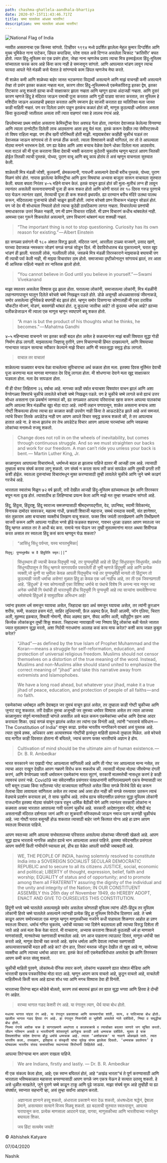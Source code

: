 ```yaml
---
path: chashma-ghatlela-aandhala-bhartiya
date: 2020-07-15T11:43:46.717Z
title: चष्मा घातलेला आंधळा भारतीय!
description: चष्मा घातलेला आंधळा भारतीय!
---
```

![National Flag of India](../assets/indianflag.png "National Flag of India")

नववीत असतानाचा एक किस्सा सांगतो. टिव्हीवर १९९४ मध्ये प्रदर्शित झालेला मेहुल कुमार दिग्दर्शित आणि मुख्य भूमिकेत नाना पाटेकर, डिंपल कपाडिया, परेश रावल असे दिग्गज असलेला चित्रपट ‘क्रांतिवीर’ बघत होतो. त्यात हिंदू-मुस्लिम वर एक प्रसंग होता, जेव्हा नाना म्हणजेच प्रताप त्याचा मित्र इस्माईलला हिंदू-मुस्लिम यांच्यातला फरक काय आहे किंवा काय नाही हे समजावून सांगतो. आणि आपल्यात भांडण लावून त्याचा फायदा आपले नेते मंडळी कसे घेतात हे सांगण्याचे काम डिंपल म्हणजेच मेघा करते.

मी शाळेत कमी आणि शाळेच्या बाहेर जास्त भटकणारा विद्यार्थी असल्याने आणि माझं वाचनही कमी असल्याने तेव्हा तो प्रसंग इतका कळला नव्हता मला, कारण तोवर हिंदू-मुस्लिममध्ये एकमेकांविरुद्ध इतका द्वेष, इतका तिटकारा असू शकतो ह्याचा कधी साक्षात्कार झाला नव्हता आणि म्हणून ह्याचा अंदाजही नव्हता. आणि दुसरं कारण म्हणजे हिंदू हे मंदिरात जाऊन रामाची पूजा करतात आणि गुडी पाडवा साजरा करतात, तर मुस्लिम हे मशिदीत जाऊन अल्लाहची इबादत करतात आणि रमजान ईद साजरी करतात ह्या व्यतिरिक्त मला जास्त काही माहिती नव्हतं. पण वर दिलेला प्रसंग पाहून इतकंच कळलं होतं की, माणूस कुठल्याही धर्मातला असला किंवा कुठल्याही जातीतला असला तरी त्यात वाहणारं रक्त हे लालच रंगाचं आहे.

डिप्लोमाच्या प्रथम वर्षाला असताना केमिस्ट्रीचा पेपर अवघड गेला होता, त्यानंतर देवाजवळ केलेल्या विनवण्या आणि त्याला दानपेटीत दिलेली लाच आठवताना आता हसू येतं मला. इतकं करून देखील त्या सेमीस्टरमध्ये तो विषय राहिला माझा. पण हीच खरी परिस्थिती होती माझी. माझ्याबरोबर काहीही चुकीचं घडलं तर देवाजवळ जाऊन सांगायचं तो ते सगळं ठीक करतो. त्याला विश्वासाने काही मागितलं, तर तो ते आपल्याला मोठ्या मनाने भरभरून देतो. पण ह्या वेळेस आणि अशा बऱ्याच वेळेस देवाने धोका दिलेला मला आठवतोय. मला वाटलं की मी पूजा करताना किंवा देवाची भक्ती करताना कुठेतरी चुकतोय म्हणून म्हटलं आपण जितकी होईल तितकी त्याची पुस्तकं, पोथ्या, पुराण वाचू आणि बघू काय होतंय ते असं म्हणून वाचनाला सुरुवात केली.

शाळेतली मित्र मंडळी जोशी, कुलकर्णी, क्षेमकल्यानी, गायधनी असल्याने देवाची बरीच पुस्तकं, पोथ्या, पुराण मिळणं सोपं होतं. नापास झालेल्या केमिस्ट्रीचा आणि इतर विषयांचा अभ्यास बाजूला सारून वाचायला सुरुवात केली. बघता बघता निरंतर ४–५ महिने वाचन केलं. इतकं वाचून झालं होतं की मुला-मुलीचं लग्न ही लावून त्यानंतर असलेली सत्यनारायणाची पूजा ही करू शकत होतो आणि कोणी वारलं तर १० दिवस गरुड पुरणाचे पाठ घेऊन त्यानंतर दहावं, तेरव्याची पूजा ही करू शकतो इथपर्यंत. ह्या दरम्यान बरीच मंदिरे उलथा पालथ करून, मंदिरातल्या पुजाऱ्यांचे डोकी चाळून झाली होती. त्यांना बरेचशे प्रश्न विचारून भंडावून सोडलं होतं. पण जो देव मी शोधायला निघालो होतो त्याचा कुठेही ठावठिकाणा लागत नव्हता. विचारलेल्या प्रश्नांची समाधाकारक उत्तरं मिळत नव्हती, पण मी प्रश्न विचारत राहिलो. मी प्रश्न विचारणं कधीच थांबवलेलं नाही. आमच्या एका गुरूने शिकवलेलं असल्याने, प्रश्न विचारणं थांबवणं मला शक्यही नव्हतं.

> “The important thing is not to stop questioning. Curiosity has its own reason for existing.” — Albert Einstein

ह्या सगळ्या प्रसंगाने मी १८० अंशात विरुद्ध झालो. मंदिरात जाणं, आरतीला टाळ्या वाजवणे, प्रसाद खाणे, घरच्या देवाजवळ नमस्कार जोडणं सगळं सगळं सोडून दिलं. मी देवाविरोधातच बंड पुकारल्याने, घरात खूप भांडणं ही झाली. घरातली लोकं, गल्लीतली लोकं, जवळचे मित्र मंडळी तिरस्काराने माझ्याकडे बघायची पण मी त्याची पर्वा केली नाही, मी माझ्या विचारांवर ठाम होतो. समाजाच्या दृष्टीकोनातून सांगायचं झालं, तर आता मी आस्तिक राहिलो नव्हतो तर नास्तिक झालो होतो.

> “You cannot believe in God until you believe in yourself.” — Swami Vivekanand

माझा स्वतःवर असलेला विश्वास दृढ झाला होता. घरातल्या लोकांनी, समाजातल्या लोकांनी, मित्र मंडळींनी लहानपणापासून घालून दिलेले बरेचशे चष्मे निखळून पडले होते. डोळे असूनही आंधळ्यासारखं जीवनाकडे, समोर असलेल्या दूनियेकडे बघणंही बंद झालं होतं. म्हणून समोर दिसणाऱ्या कोणालाही मी एका ठराविक चौकटीत मोजणं, मोडणं, बसवणंही थांबलं होतं. तू कुठल्या जातीचा आहे? तो कुठल्या धर्माचा आहे? ह्याच्या पलीकडेजाऊन मी त्याला एक माणूस म्हणून स्पष्टपणे बघू शकत होतो.

> “A man is but the product of his thoughts what he thinks, he becomes.” — Mahatma Gandhi

४–५ महिन्याच्या वाचनाने जर इतका काही बदल होत असेल हे कळल्यानंतर माझं बाकी विषयात सुद्धा गोडी निर्माण होऊ लागली. माझ्यातल्या जिज्ञासू वृत्तीने, प्रश्न विचारण्याची हिंमत दाखवल्याने, आणि विषयाच्या गाभाऱ्यात जाऊन सत्याचा स्वीकार केल्याने माझे विचार आणि मी स्वतःसुद्धा समृद्ध होऊ लागलो.

> वाचाल तर वाचाल!

शाळेतल्या फळ्यावर बऱ्याच वेळा वाचलेल्या सुविचाराचा अर्थ कळला होता मला. इतक्या दिवस मूर्तिमंत देवाची पूजा करणाऱ्या मला माणसा माणसात देव दिसू लागला होता. मी शोधणाऱ्या देवाने मला खुद्द साक्षात्कार घडवला होता. मला देव सापडला होता.

मी ही पोस्ट लिहिताना २६ वर्षाचा आहे. मागच्या काही वर्षात बऱ्याचशा विषयांवर वाचन झालं आणि अशा वेगवेगळ्या विषयांचे चुकीचे लावलेले बरेचशे चष्मे निखळून पडले. पण हे चुकीचे चष्मे लागले कसे ह्याचं उत्तर शोधत असताना एक प्रकर्षानं जाणवलं की, ह्या सगळ्यात आपल्या परिवाराचा खास करून आपल्या पालकांचा आणि आपल्या मित्र मंडळींचा खूप मोठा वाटा आहे. त्यांनी लहान पणापासून, शाळेत असताना बऱ्याच अशा गोष्टी शिकवल्या होत्या त्याचा ह्या काळात काही उपयोग नाही किंवा ते आऊटडेटेड झाले आहे असं समजलं. त्यांचे विचार तितके अपडेटेड नाही पण आपण आपले विचार समृद्ध करूच शकतो की, ते तर आपल्याच हातात आहे ना. हे साध्य झालंच तर तेच अपडेटेड विचार आपण आपल्या घरच्यांच्या आणि जवळच्या लोकांच्या मनामध्ये रुजवू शकतो.

> Change does not roll in on the wheels of inevitability, but comes through continuous struggle. And so we must straighten our backs and work for our freedom. A man can’t ride you unless your back is bent. — Martin Luther King, Jr.

काळानुरूप आपापल्या विचारांमध्ये, धर्मामध्ये बदल हा झालाच पाहिजे ह्यावर मी आजही ठाम आहे. त्यासाठी तुम्हाला बराच संघर्ष करावा लागू शकतो. पण संघर्ष न करता सत्य तरी कसं सापडेल आणि तुमची प्रगती तरी कशी होईल. स्वतःला दुसऱ्यांच्या विचारांमधून मुक्त करण्यासाठी तुम्ही लावलेले चुकीचे आणि जुने चष्मे काढणं गरजेचं आहे.

भारताला स्वातंत्र्य मिळून ७२ वर्ष झाली, तरी देखील आजही हिंदू-मुस्लिम ह्यांच्यामधला द्वेष आणि तिरस्कार बघून मला दुःख होतं. त्यासाठीच हा लिहिण्याचा प्रयत्न केला आणि माझे मत तुम्हा सगळ्यांना सांगतो आहे.

हिंदू, हिंदुत्व, हिंदूराष्ट्र, हिंदू स्वराज्य समजण्यासाठी श्रीमद्भगवद्गीता, वेद, उपनिषद, स्वामी विवेकानंद, विनायक दामोदर सावरकर, महात्मा गांधी, छत्रपती शिवाजी महाराज, समर्थ रामदास स्वामी, संत ज्ञानेश्वर, संत तुकाराम अशा बऱ्याचशा व्यक्तीचं लिखाण वाचू शकता. फक्त शिव जयंती तारखेप्रमाणे आणि तिथीप्रमाणे साजरी करून आणि आपल्या गाडीला भगवे झेंडे फडकत शहरभर, गावभर धुरळा उडवत आपण स्वतःला जर हिंदू म्हणत असाल तर ते आधी बंद करा. रामाचे नाव घेऊन जर तुम्ही मुसलमानांना मारत अथवा शिवीगाळ करत असाल तर स्वतःला हिंदू कसं काय म्हणवून घेऊ शकता?

> “आसिंधु सिंधु पर्यन्ता, यस्य भारतभूमिका|

```
पितृभू: पुण्यभूश्चैव स वै हिंदुरिति स्मृत:||”
```

> सिंधुस्थान ही ज्याची केवळ पितृभूमी नव्हे, तर पुण्यभूमीही आहे तो हिंदू! सिंधुपासुन सिंधुपर्यंत, अर्थात सिंधुनदीपासुन ते सिंधु म्हणजे सागरापर्यंत पसरलेली ही भुमी म्हणजे हिंदुभुमी आहे आणि प्रत्येक व्यक्ती,जो कुणी या भुमीला केवळ आपली पितृभुमीच नव्हे तर पुण्यभुमीही मानतो तो हिंदु!मग तो कुठल्याही जाती धर्माचा असेना! मुळात हिंदु हा केवळ एक धर्म नाहीच आहे, तर ती एक जिवनप्रणाली आहे. 'हिंदुधर्म' हे नाव कोणत्याही एका विशिष्ट धर्माचे वा पंथाचे विशेष नि अनन्य नाव नसून ज्या अनेक धर्मांची नि पंथांची ही भारतभूमी हीच पितृभूमी नि पुण्यभूमी आहे त्या सार्‍यांना समावेशिणार्‍या धर्मसंघाचे हिंदुधर्म हे सामुदायिक अभिधान आहे!

ज्यांना इस्लाम धर्म समजून घ्यायचा असेल, जिहादचा खरा अर्थ समजून घ्यायचा असेल, तर त्यांनी क़ुरआन शरीफ, रूमी, सआदत हसन मंटो, साहिर लुधियानवी, फ़ैज़ अहमद फ़ैज़, कैफ़ी आज़मी, जॉन एलिया, चिराग़ अली, मुहम्मद इक़बाल, शिबली नोमानी, सैयद अहमद ख़ान, सैयद आमिर अली, वहीदुद्दीन ख़ान अशा कित्येक लोकांकडून तुम्ही शिकू शकता. जिहादच्या नावाखाली ज्या निष्पाप हिंदू लोकांचा बळी घेतले जातात ज्यात मुसलमान सुद्धा मरतो, अशा निर्दयी नराधमांना अल्लाह कसं काय माफ करेल? कशी काय जन्नत कुबुल करेल?

> “Jihad” — as defined by the true Islam of Prophet Muhammad and the Koran — means a struggle for self-reformation, education, and protection of universal religious freedom. Muslims should not censor themselves on a distortion of the true meaning of the word. Instead, Muslims and non-Muslims alike should stand united to emphasize the correct meaning of “jihad” and take this narrative away from extremists and Islamophobes.
>
> We have a long road ahead, but whatever your jihad, make it a true jihad of peace, education, and protection of people of all faiths — and no faith.

एकमेकांच्या धर्माबद्दल आणि देवाबद्दल जर तुमचं वाचून झालं असेल, तर तुम्हाला काही गोष्टी चुकीच्या आणि जुनाट वाटू शकतात. तरी देखील तुमचा अजूनही जर तुमच्या धर्मावर विश्वास असेल तर त्यात आजच्या काळानुसार संपूर्ण मानवतेसाठी चांगले असतील असे बदल करून एकमेकांच्या धर्माचा आणि देवाचा आदर करायला शिका. एवढं सगळं वाचून झालंच असेल तर त्यांना एक विनंती आहे, त्यांनी “भारताचे संविधान — The Constitution of India” वाचून काढा. प्रत्येक भारतीय नागरिकाने वाचावं असं पुस्तक आहे. त्यात तुमचे हक्क, अधिकार अशा अत्यावश्यक गोष्टींची इत्यंभूत माहिती ह्यामध्ये तुम्हाला मिळेल. असे बरेचसे वाद मागील काही दिवसात होताना मी बघितले, ज्याचं कारण फक्त भारतीयांचे अज्ञान हे होय.

> Cultivation of mind should be the ultimate aim of human existence. — Dr. B. R. Ambedkar

भारत सरकारने जर एखादी गोष्ट आपल्याला सांगितली आहे आणि ती गोष्ट जर आपल्याला मान्य नसेल, तर त्याचा आदर राखून देखील आपण नम्रपणे विरोध करू शकतोच की. त्यासाठी मोठ्या मोठ्या जीवघेण्या दंगली करणं, आणि वेगवेगळ्या जाती धर्मावरून एकमेकांना मारत सुटणं, सरकारी मालमत्तेची नासधूस करणं हे काही त्यावरचं उत्तरं नव्हे. Covid19 च्या संवेदनशील प्रसंगावर पंतप्रधानांनी सांगितल्याप्रमाणे एकत्र येण्यासाठी जर घरी बसून टाळ्या किंवा स्टीलच्या प्लेट वाजवायला सांगितले असेल किंवा सगळे विजेचे दिवे बंद करून तेलाचा दिवा लावायला सांगितला असेल तर त्याचा अर्थ असा होत नाही की सगळे रस्त्यावर उतरून त्याचं वेड्याचे प्रदर्शन करायला हवं, ते साफ चुकीचं आहे. तसेच ह्याच संवेदनशील प्रसंगात सुद्धा मुस्लिम लोकांनी राजधानीत इतक्या मोठ्या संख्येने एकत्र राहून धार्मिक बैठीकी घेणे आणि त्यानंतर सरकारी लोकांना न कळवता अख्या भारतात आपापल्या गावी परतणं चुकीचं आहे. सरकारी आदेशानुसार मंदिरं, मशिदी बंद असतानाही मंदिरात दर्शनाला जाणं आणि दर शुक्रवारी मस्जिदमध्ये जाऊन नमाज पठण करणंही चुकीचंच आहे. ज्या गोष्टी घरात बसूनही होऊ शकतात त्यासाठी बाहेर जाणे कितपत योग्य आहे हा प्रश्न आपण स्वतःला विचारला पाहिजे.

आपण स्वतःच्या आणि आपल्या सभोवतालच्या परिसरात असलेल्या लोकांच्या जीवनाशी खेळतो आहे. आपण सुद्धा ह्याच भारताचे नागरिक आहोत ह्याचे भान आपल्याला असलं पाहिजे. इतक्या संवेदनशील प्रसंगाला आपण सर्वांनी किती गांभीर्याने घ्यायला हवं, हीच ह्या वेळेत आपली सर्वांची जबाबदारी आहे.

> WE, THE PEOPLE OF INDIA, having solemnly resolved to constitute India into a SOVEREIGN SOCIALIST SECULAR DEMOCRATIC REPUBLIC and to secure to all its citizens JUSTICE, social, economic and political; LIBERTY of thought, expression, belief, faith and worship; EQUALITY of status and of opportunity; and to promote among them all FRATERNITY assuring the dignity of the individual and the unity and integrity of the Nation; IN OUR CONSTITUENT ASSEMBLY this 26th day of November 1949, do HEREBY ADOPT, ENACT AND GIVE TO OURSELVES THIS CONSTITUTION.

हिंदूंनी भगवे चष्मे घातलेले असल्यामुळे समोर असलेला कोणताही मुस्लिम त्यांना अँटी-हिंदूच तर मुस्लिम लोकांनी हिरवे चष्मे घातलेले असल्याने त्यांनाही प्रत्येक हिंदू हा मुस्लिम विरोधीच दिसणार आहे. ते चष्मे काढून आपण समोरच्याला एक माणूस म्हणून माणुसकीच्या नजरेने कधी पाहायला शिकणार आहोत हा प्रश्न स्वतःला विचारा. धर्माचं गणित चुकतंय, धर्माची व्याख्या ज्या दिशेने बदलायला हवी त्याच्या विरुद्ध दिशेला ती जाते आहे असं मला कैक वेळा वाटतं. मी वाचताना, अभ्यास करताना शिकलो कुठलाही धर्म हा माणसाने माणसांसाठी, मानवतेच्या रक्षणासाठी बनवलेला आहे. पण आज पाहताना त्याउलट दिसतं, माणूस धर्माची रक्षा करतो आहे, माणूस देवाची रक्षा करतो आहे. खरंच धर्माला आणि देवाला त्यांच्या रक्षणासाठी आपल्यासारख्यांची मदत हवी आहे का? दोन हात, तिसरं मस्तक जोडून देखील तो खुश आहे ना, समोरच्या व्यक्तीचा आणि त्याच्या धर्माचा आदर करा. इतकं केलं तरी एकमेकांविरोधात असलेला द्वेष आणि तिरस्कार आपण कमी करत संपवू शकतो.

चुकीची माहिती पुरवणे, लोकांमध्ये पॅनिक तयार करणे, लोकांना भडकावणे ह्यात सोशल मीडिया आणि भारताची खराब पत्रकारितेचा मोठा वाटा आहे. म्हणून आपण काय वाचतो आहे, कुठून वाचतो आहे, वाचलेली माहितीमध्ये किती सत्य आहे ह्याचा शोध घ्या आणि मगच विश्वास ठेवा ही विनंती.

भारताच्या तिरंग्या बद्दल थोडेसे बोलतो, कारण तसं बघायचं झालं तर ह्यात सुद्धा भगवा आणि हिरवा हे दोन्ही रंग आहेत.

> वरच्या भागात गडद केशरी रंग आहे. या रंगातून त्याग, धैर्य याचा बोध होतो.

```
मधल्या भागात पांढरा रंग आहे. या रंगातून प्रकाशाचा आणि सत्यमार्गाचा शांती, सत्य, व पावित्र्याचा बोध होतो.
खालील भागात गडद हिरवा रंग आहे. हा रंगातून निसर्गाशी वा भूमीशी असलेले नाते दर्शवितो, निष्ठा व समृद्धीचा बोध होतो.
निळ्या रंगाचे अशोक चक्र हे सागराप्रमाणे अथांगता व कालचक्राचे व त्यासोबत बदलत जाणारे जग सूचित करतो. जीवन गतिमान असावे व भारतीयांनी शांततापूर्ण आगेकूच करावी असे धम्मचक्र दर्शविते. मूलतः हे चक्र विश्वशांतीचा संदेश देणाऱ्या बौद्ध धर्माचे धम्मचक्र आहे. त्याला ‘अशोकचक्र' या नावाने ओळखले जाते. त्यात भारतीय कला, तत्त्वज्ञान, इतिहास व संस्कृती यांचा सुरेख संगम झालेला दिसतो. ‘धम्मचक्र प्रवर्तनाय’ हे घोषवाक्य भारतीय संसद सभापतीच्या स्थानाच्या शिरोभागी लिहिलेले आहे.
```

आपल्या तिरंग्याचा मान आपण राखला पाहिजे.

> We are Indians, firstly and lastly. — Dr. B. R. Ambedkar

मी एक संकल्प केला होता, आहे; एक स्वप्न बघितलं होतं, आहे “अखंड भारता”चं ते पूर्ण करण्यासाठी आणि भारताला भविष्यकाळात महासत्ता बनवण्यासाठी आपण सगळे जण एकत्र येऊन हे सत्यात उतरवू शकतो. हे असे धुळीत माखलेले, जुने पुराणे चष्मे काढून टाकू आणि पुढे जाऊया. माझा संघर्ष सुरू आहे तुम्हीही या ह्या संघर्षात, स्वप्नात सहभागी व्हा, असं तुम्हा सर्वांना आव्हान करतो.

> अज्ञानाला ज्ञानाने हरवू शकतो, अंधाराला प्रकाशने मात देऊ शकतो, अंधश्रध्देला श्रद्धेनं, द्वेषाला प्रेमाने, असत्यावर सत्याने विजय मिळवू शकतो. ह्या बदलाची सुरुवात स्वतःपासून, आपल्या घरापासून करा. प्रत्येक माणसाला आदराने पाहा, वागवा, माणुसकीच्या आणि भारतीयाच्या नजरेतून बघायला शिका.
>
> जय हिंद! सत्यमेव जयते!

© Abhishek Katyare

07/04/2020

Nashik
